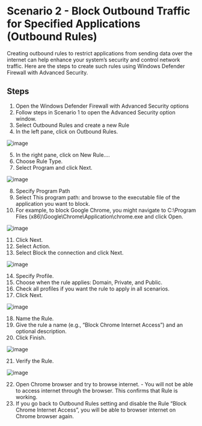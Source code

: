 # Scenario 2 - Block Outbound Traffic for Specified Applications (Outbound Rules)

Creating outbound rules to restrict applications from sending data over the internet can help enhance your system’s security and control network traffic. Here are the steps to create such rules using Windows Defender Firewall with Advanced Security.

## Steps

1. Open the Windows Defender Firewall with Advanced Security options
2. Follow steps in Scenario 1 to open the Advanced Security option window.
3. Select Outbound Rules and create a new Rule
4. In the left pane, click on Outbound Rules.

![image](https://github.com/user-attachments/assets/7f4d895a-7391-407b-9220-7b8d586b54c4)


5. In the right pane, click on New Rule….
6. Choose Rule Type.
7. Select Program and click Next.

![image](https://github.com/user-attachments/assets/c1d467cc-a382-4c81-9e3d-1fbb630a1a8d)


8. Specify Program Path
9. Select This program path: and browse to the executable file of the application you want to block.
10. For example, to block Google Chrome, you might navigate to C:\Program Files (x86)\Google\Chrome\Application\chrome.exe and click Open.

![image](https://github.com/user-attachments/assets/3aa3f1ed-922e-474c-85d8-e9ca40487d23)


11. Click Next.
12. Select Action.
13. Select Block the connection and click Next.

![image](https://github.com/user-attachments/assets/3d4ae8fe-f027-450a-8161-db27836afde1)


14. Specify Profile.
15. Choose when the rule applies: Domain, Private, and Public.
16. Check all profiles if you want the rule to apply in all scenarios.
17. Click Next.

![image](https://github.com/user-attachments/assets/80be02df-beba-40c3-9515-2f793beacb53)


18. Name the Rule.
19. Give the rule a name (e.g., “Block Chrome Internet Access”) and an optional description.
20. Click Finish.

![image](https://github.com/user-attachments/assets/20ad8ba3-e9de-404c-b3ac-c743ba8db7ae)


21. Verify the Rule.

![image](https://github.com/user-attachments/assets/c761d5f0-6f20-4dff-92bb-3c7487aa9cec)


22. Open Chrome browser and try to browse internet. - You will not be able to access internet through the browser. This confirms that Rule is working.
23. If you go back to Outbound Rules setting and disable the Rule “Block Chrome Internet Access”, you will be able to browser internet on Chrome browser again.

